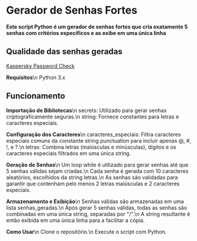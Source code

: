 # Gerador de Senhas Fortes
**Este script Python é um gerador de senhas fortes que cria exatamente 5 senhas com critérios específicos e as exibe em uma única linha**

## Qualidade das senhas geradas
[Kaspersky Password Check](https://prnt.sc/rN9_Ik8eRym2)

**Requisitos**\n
Python 3.x

## Funcionamento
**Importação de Bibliotecas**\n
secrets: Utilizado para gerar senhas criptograficamente seguras.\n
string: Fornece constantes para letras e caracteres especiais.

**Configuração dos Caracteres**\n
caracteres_especiais: Filtra caracteres especiais comuns da constante string.punctuation para incluir apenas @, #, !, e ?.\n
letras: Combina letras (maiúsculas e minúsculas), dígitos e os caracteres especiais filtrados em uma única string.

**Geração de Senhas**\n
Um loop while é utilizado para gerar senhas até que 5 senhas válidas sejam criadas.\n
Cada senha é gerada com 10 caracteres aleatórios, escolhidos da string letras.\n
As senhas são validadas para garantir que contenham pelo menos 2 letras maiúsculas e 2 caracteres especiais.

**Armazenamento e Exibição**\n
Senhas válidas são armazenadas em uma lista senhas_geradas.\n
Após gerar 5 senhas válidas, todas as senhas são combinadas em uma única string, separadas por "/".\n
A string resultante é então exibida em uma única linha para a facilitar a cópia.

**Como Usar**\n
Clone o repositório.\n
Execute o script com Python.
